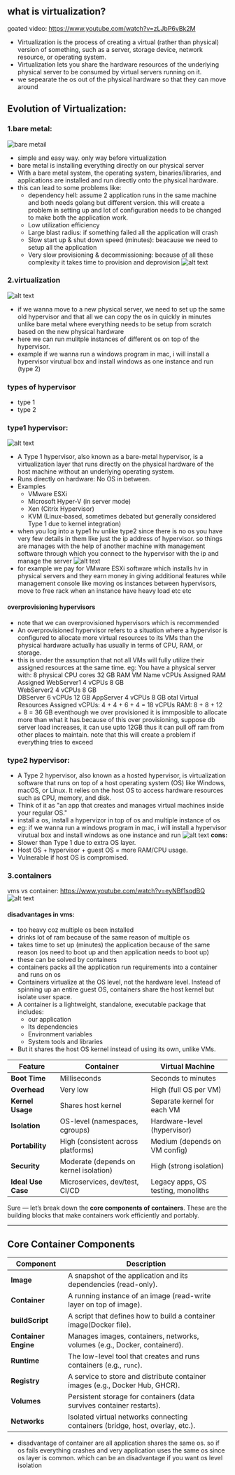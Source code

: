 ## what is virtualization?
goated video: https://www.youtube.com/watch?v=zLJbP6vBk2M
- Virtualization is the process of creating a virtual (rather than physical) version of something, such as a server, storage device, network resource, or operating system. 
- Virtualization lets you share the hardware resources of the underlying physical server to be consumed by virtual servers running on it.
- we sepearate the os out of the physical hardware so that they can  move around

## Evolution of Virtualization:
### 1.bare metal:
![bare metail](img/1.png)
- simple and easy way. only way before virtualization
- bare metal is installing everything directly on our physical server
- With a bare metal system, the operating system, binaries/libraries, and applications are installed and run directly onto the physical hardware.
- this can lead to some problems like:
  - dependency hell: assume 2 application runs in the same machine and both needs golang but different version. this will create a problem in setting up and lot of configuration needs to be changed to make both the application work.
  - Low utilization efficiency
  - Large blast radius: if something failed all the application will crash
  - Slow start up & shut down speed (minutes): beacause we need to setup all the application
  - Very slow provisioning & decommissioning: because of all these complexity it takes time to provision and deprovision
![alt text](img/2.png)

### 2.virtualization
![alt text](img/3.png)
- if we wanna move to a new physical server, we need to set up the same old hypervisor and that all we can copy the os in quickly in minutes unlike bare metal where everything needs to be setup from scratch based on the new physical hardware
- here we can run mulitple instances of different os on top of the hypervisor. 
- example if we wanna run a windows program in mac, i will install a hypervisor virutual box and install windows as one instance and run (type 2)

### types of hypervisor
- type 1 
- type 2

### type1 hypervisor:
![alt text](img/4.png)

- A Type 1 hypervisor, also known as a bare-metal hypervisor, is a virtualization layer that runs directly on the physical hardware of the host machine without an underlying operating system.
- Runs directly on hardware: No OS in between.
- Examples
  - VMware ESXi
  - Microsoft Hyper-V (in server mode)
  - Xen (Citrix Hypervisor)
  - KVM (Linux-based, sometimes debated but generally considered Type 1 due to kernel integration)
- when you log into a type1 hv unlike type2 since there is no os you have very few details in them like just the ip address of hypervisor. so things are manages with the help of another machine with management software through which you connect to the hypervisor with the ip and manage the server
![alt text](img/5.png)
- for example we pay for VMware ESXi software which installs hv in physical servers and they earn money in giving additional features while management console like moving os instances between hypervisors, move to free rack when an instance have heavy load etc etc
#### overprovisioning hypervisors
- note that we can overprovisioned hypervisors which is recommended
- An overprovisioned hypervisor refers to a situation where a hypervisor is configured to allocate more virtual resources to its VMs than the physical hardware actually has usually in terms of CPU, RAM, or storage.
- this is under the assumption that not all VMs will fully utilize their assigned resources at the same time.
eg:
You have a physical server with:
8 physical CPU cores
32 GB RAM
VM Name	vCPUs Assigned	RAM Assigned
WebServer1	4 vCPUs	8 GB	
WebServer2	4 vCPUs	8 GB	
DBServer	6 vCPUs	12 GB
AppServer	4 vCPUs	8 GB
otal Virtual Resources Assigned
vCPUs: 4 + 4 + 6 + 4 = 18 vCPUs
RAM: 8 + 8 + 12 + 8 = 36 GB
eventhough we over provisioned it is immposible to allocate more than what it has.because of this over provisioning, suppose db server load increases, it can use upto 12GB thus it can pull off ram from other places to maintain. 
note that this will create a problem if everything tries to exceed 
### type2 hypervisor:
- A Type 2 hypervisor, also known as a hosted hypervisor, is virtualization software that runs on top of a host operating system (OS) like Windows, macOS, or Linux. It relies on the host OS to access hardware resources such as CPU, memory, and disk.
- Think of it as "an app that creates and manages virtual machines inside your regular OS."
- install a os, install a hypervizor in top of os and multiple instance of os 
- eg: if we wanna run a windows program in mac, i will install a hypervisor virutual box and install windows as one instance and run 
![alt text](img/6.png)
**cons:**
- Slower than Type 1 due to extra OS layer.
- Host OS + hypervisor + guest OS = more RAM/CPU usage.
- Vulnerable if host OS is compromised.
### 3.containers
vms vs container: https://www.youtube.com/watch?v=eyNBf1sqdBQ
![alt text](img/7.png)

#### disadvantages in vms:
- too heavy coz multiple os been installed
- drinks lot of ram because of the same reason of multiple os
- takes time to set up (minutes) the application because of the same reason (os need to boot up and then application needs to boot up)
- these can be solved by containers
- containers packs all the application run requirements into a container and runs on os
- Containers virtualize at the OS level, not the hardware level. Instead of spinning up an entire guest OS, containers share the host kernel but isolate user space.
- A container is a lightweight, standalone, executable package that includes: 
  - our application
  - Its dependencies
  - Environment variables
  - System tools and libraries
- But it shares the host OS kernel instead of using its own, unlike VMs.

| **Feature**        | **Container**                                 | **Virtual Machine**                          |
|--------------------|-----------------------------------------------|----------------------------------------------|
| **Boot Time**      | Milliseconds                                  | Seconds to minutes                           |
| **Overhead**       | Very low                                      | High (full OS per VM)                        |
| **Kernel Usage**   | Shares host kernel                            | Separate kernel for each VM                  |
| **Isolation**      | OS-level (namespaces, cgroups)                | Hardware-level (hypervisor)                  |
| **Portability**    | High (consistent across platforms)            | Medium (depends on VM config)                |
| **Security**       | Moderate (depends on kernel isolation)        | High (strong isolation)                      |
| **Ideal Use Case** | Microservices, dev/test, CI/CD                | Legacy apps, OS testing, monoliths           |

Sure — let’s break down the **core components of containers**. These are the building blocks that make containers work efficiently and portably.

---

##  Core Container Components

| **Component**     | **Description**                                                                 |
|-------------------|---------------------------------------------------------------------------------|
| **Image**         | A snapshot of the application and its dependencies (read-only).                 |
| **Container**     | A running instance of an image (read-write layer on top of image).              |
| **buildScript**    | A script that defines how to build a container image(Docker file).                           |
| **Container Engine** | Manages images, containers, networks, volumes (e.g., Docker, containerd).    |
| **Runtime**       | The low-level tool that creates and runs containers (e.g., `runc`).             |
| **Registry**      | A service to store and distribute container images (e.g., Docker Hub, GHCR).    |
| **Volumes**       | Persistent storage for containers (data survives container restarts).           |
| **Networks**      | Isolated virtual networks connecting containers (bridge, host, overlay, etc.).  |

- disadvantage of container are all application shares the same os. so if os fails everything crashes and very application uses the same os since os layer is common. which can be an disadvantage if you want os level isolation
